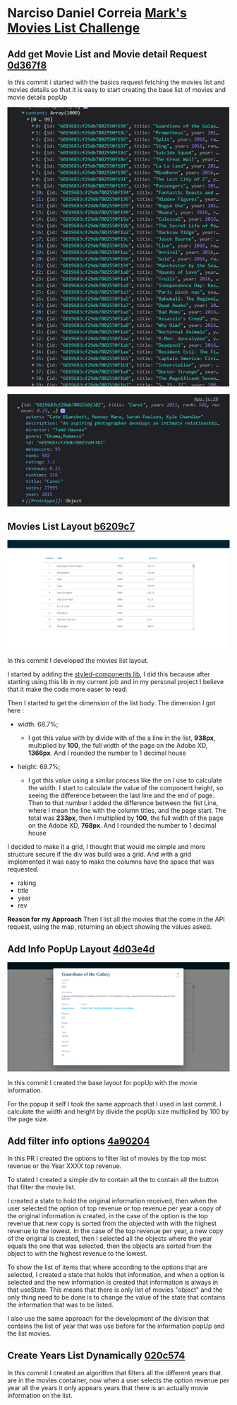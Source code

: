 # Narciso Daniel Correia [Mark's Movies List Challenge](https://github.com/narcisocorreia/movies-challenge)

## Add get Movie List and Movie detail Request [0d367f8](https://github.com/narcisocorreia/movies-challenge/commit/85e0bc20f9eea7d3c298472fb5f0a9a6dab838fb)

In this commit i started with the basics request fetching the movies list and movies details so that it is easy to start creating the base list of movies and movie details popUp

![Movies List](readME-assets/movies-list.png)

![Movie Details](readME-assets/movie-details.png)

## Movies List Layout [b6209c7](https://github.com/narcisocorreia/movies-challenge/commit/b6209c7a19b2653f851929818915010ccac446c5)

![Movies List](readME-assets/movies-list-layout.png)

In this commit I developed the movies list layout.

I started by adding the [styled-components lib](https://styled-components.com/), I did this because after starting using this lib in my current job and in my personal project I believe that it make the code more easer to read.

Then I started to get the dimension of the list body. The dimension I got here :

- width: 68.7%;

  - I got this value with by divide with of the a line in the list, **938px**, multiplied by **100**, the full width of the page on the Adobe XD, **1366px**. And I rounded the number to 1 decimal house

- height: 69.7%;

  - I got this value using a similar process like the on I use to calculate the width. I start to calculate the value of the component height, so seeing the difference between the last line and the end of page. Then to that number I added the difference between the fist Line, where I mean the line with the column titles, and the page start. The total was **233px**, then I multiplied by **100**, the full width of the page on the Adobe XD, **768px**. And I rounded the number to 1 decimal house

I decided to make it a grid, I thought that would me simple and more structure secure if the div was build was a grid. And with a grid implemented it was easy to make the columns have the space that was requested.

- raking
- title
- year
- rev

**Reason for my Approach**
Then I list all the movies that the come in the API request, using the map, returning an object showing the values asked.

## Add Info PopUp Layout [4d03e4d](https://github.com/narcisocorreia/movies-challenge/commit/4d03e4d4c62a272f4dadf1b3e77ebe1b001f2444)

![Movies Info](readME-assets/movie-info-layout.png)

In this commit I created the base layout for popUp with the movie information.

For the popup it self I took the same approach that I used in last commit. I calculate the width and height by divide the popUp size multiplied by 100 by the page size.

## Add filter info options [4a90204](https://github.com/narcisocorreia/movies-challenge/commit/4a902042cf978df10c03d4051b6ea26b137c287d)

In this PR I created the options to filter list of movies by the top most revenue or the Year XXXX top revenue.

To stated I created a simple div to contain all the to contain all the button that filter the movie list.

I created a state to hold the original information received, then when the user selected the option of top revenue or top revenue per year a copy of the original information is created, in the case of the option is the top revenue that new copy is sorted from the objected with with the highest revenue to the lowest. In the case of the top revenue per year, a new copy of the original is created, then I selected all the objects where the year equals the one that was selected, then the objects are sorted from the object to with the highest revenue to the lowest.

To show the list of items that where according to the options that are selected, I created a state that holds that information, and when a option is selected and the new information is created that information is always in that useState. This means that there is only list of movies "object" and the only thing need to be done is to change the value of the state that contains the information that was to be listed.

I also use the same approach for the development of the division that contains the list of year that was use before for the information popUp and the list movies.

## Create Years List Dynamically [020c574](https://github.com/narcisocorreia/movies-challenge/commit/020c574b7d559cd7095e8eded446ca9ae1b21f96)

In this commit I created an algorithm that filters all the different years that are in the movies container, now when a user selects the option revenue per year all the years it only appears years that there is an actually movie information on the list.
